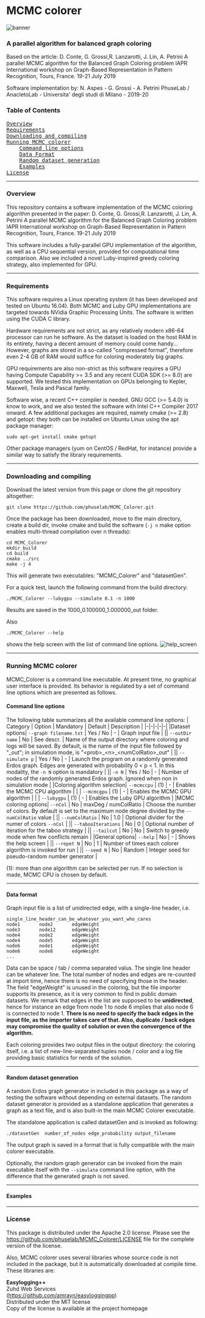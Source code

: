 # MCMC colorer
![banner]
### A parallel algorithm for balanced graph coloring

Based on the article:
D. Conte, G. Grossi,R. Lanzarotti, J. Lin, A. Petrini
A parallel MCMC algorithm for the Balanced Graph Coloring problem
IAPR International workshop on Graph-Based Representation in Pattern Recognition, Tours, France. 19-21 July 2019

Software implementation by: N. Aspes - G. Grossi - A. Petrini
PhuseLab / AnacletoLab - Universita' degli studi di Milano - 2019-20

### Table of Contents
<pre>
<a href="#overview">Overview</a>
<a href="#Requirements">Requirements</a>
<a href="#Downloading-and-compiling">Downloading and compiling</a>
<a href="#Running-MCMCcolorer">Running MCMC colorer</a>
	<a href="#Command line options">Command line options</a>
	<a href="#Data-format">Data Format</a>
	<a href="#Random-dataset-generation">Random dataset generation</a>
	<a href="#Examples">Examples</a>
<a href="#Licensa">License</a>
</pre>

---
### Overview
This repository contains a software implementation of the MCMC coloring algorithm presented in the paper:
D. Conte, G. Grossi,R. Lanzarotti, J. Lin, A. Petrini
A parallel MCMC algorithm for the Balanced Graph Coloring problem
IAPR International workshop on Graph-Based Representation in Pattern Recognition, Tours, France. 19-21 July 2019

This software includes a fully-parallel GPU implementation of the algorithm, as well as a CPU sequential version, provided for computational time comparison. Also we included a novel Luby-inspired greedy  coloring strategy, also implemented for GPU.


---
### Requirements
This software requires a Linux operating system (it has been developed and tested on Ubuntu 16.04). Both MCMC and Luby GPU implementations are targeted towards NVidia Graphic Processing Units. The software is written using the CUDA C library.

Hardware requirements are not strict, as any relatively modern x86-64 processor can run he software. As the dataset is loaded on the host RAM in its entirety, having a decent amount of memory could come handy... However, graphs are stored in a so-called "compressed format", therefore even 2-4 GB of RAM would suffice for coloring moderately big graphs.

GPU requirements are also non-strict as this software requires a GPU having Compute Capability >= 3.5 and any recent CUDA SDK (>= 8.0) are supported. We tested this implementation on GPUs belonging to Kepler, Maxwell, Tesla and Pascal family.

Software wise, a recent C++ compiler is needed. GNU GCC (>= 5.4.0) is know to work, and we also tested the software with Intel C++ Compiler 2017 onward. A few additional packages are required, namely cmake (>= 2.8) and getopt: they both can be installed on Ubuntu Linux using the apt package manager:
```
sudo apt-get install cmake getopt
```
Other package managers (yum on CentOS / RedHat, for instance) provide a similar way to satisfy the library requirements.

---
### Downloading and compiling

Download the latest version from this page or clone the git repository altogether:

	git clone https://github.com/phuselab/MCMC_Colorer.git

Once the package has been downloaded, move to the main directory, create a build dir, invoke cmake and build the software (`-j n` make option enables multi-thread compilation over n threads):

	cd MCMC_Colorer
	mkdir build
	cd build
	cmake ../src
	make -j 4

This will generate two executables: "MCMC_Colorer" and "datasetGen".

For a quick test, launch the following command from the build directory:
```
./MCMC_Colorer --lubygpu --simulate 0.1 -n 1000
```
Results are saved in the 1000_0.100000_1.000000_out folder.

Also
```
./MCMC_Colorer --help
```
shows the help screen with the list of command line options.
![help_screen]

---

### Running MCMC colorer
MCMC_Colorer is a command line executable. At present time, no graphical user interface is provided. Its behavior is regulated by a set of command line options which are presented as follows.

#### Command line options
The following table summarizes all the available command line options:
| Category | Option | Mandatory | Default | Description |
|-|-|-|-|-|
|Dataset options| `--graph filename.txt` | Yes / No | - | Graph input file |
|| `--outDir name` | No | See descr. | Name of the output directory where coloring and logs will be saved. By default, is the name of the input file followed by "\_out"; in simulation mode, is "\<prob\>\_\<n\>_\<numColRatio\>\_out"  |
|| `--simulate p` | Yes / No | - | Launch the program on a randomly generated Erdos graph. Edges are generated with probability 0 \< p \< 1. In this modality, the `-n N`  option is mandatory |
|| `-n N` | Yes / No | - | Number of nodes of the randomly generated Erdos graph. Ignored when non in simulation mode |
|Coloring algorithm selection| `--mcmccpu` | (1) | - | Enables the MCMC CPU algorithm |
| | `--mcmcgpu` | (1) | - | Enables the MCMC GPU algorithm |
| | `--lubygpu` | (1) | - | Enables the Luby GPU algorithm |
|MCMC coloring options| `--nCol` | No | maxDeg / numColRatio | Choose the number of colors. By default is set to the maximum node degree divided by the `--numColRatio` value |
|| `--numColRatio` | No | 1.0 | Optional divider for the numer of colors `--nCol` |
|| `--tabooIterations` | No | 0 | Optional number of iteration for the taboo strategy |
|| `--tailcut` | No | No | Switch to greedy mode when few conflicts remain |
|General options| `--help` | No | - | Shows the help screen |
|| `--repet N` | No | 1 | Number of times each colorer algorithm is invoked for run  |
|| `--seed N` | No | Random | Integer seed for pseudo-random number generator  |

(1): more than one algorithm can be selected per run. If no selection is made, MCMC CPU is chosen by default.


---
#### Data format
Graph input file is a list of unidirected edge, with a single-line header, i.e.
```
single_line_header_can_be_whatever_you_want_who_cares
node1		node2		edgeWeight
node3		node12		edgeWeight
node4		node2		edgeWeight
node4		node5		edgeWeight
node6		node1		edgeWeight
node6		node8		edgeWeight
...
```
Data can be space / tab / comma separated valus. The single line header can be whatever line. The total number of nodes and edges are re-counted at import time, hence there is no need of specifying those in the header.
The field "edgeWeight" is unused in the coloring, but the file importer supports its presence, as it is very common to find in public domain datasets.
We remark that edges in the list are supposed to be **unidirected**, hence for instance an edge from node 1 to node 6 implies that also node 6 is connected to node 1. **There is no need to specify the back edges in the input file, as the importer takes care of that. Also, duplicate / back edges may compromise the quality of solution or even the convergence of the algorithm.**

Each coloring provides two output files in the output directory: the coloring itself, i.e. a list of new-line-separated tuples  node / color and a log file providing basic statistics for nerds of the solution.

---
#### Random dataset generation
A random Erdos graph generator in included in this package as a way of testing the software without depending on external datasets. The random dataset generator is provided as a standalone application that generates a graph as a text file, and is also built-in the main MCMC Colorer executable.

The standalone application is called datasetGen and is invoked as following:
```
./datasetGen  number_of_nodes edge_probability output_filename
```
The output graph is saved in a format that is fully compatible with the main colorer executable.

Optionally, the random graph generator can be invoked from the main executable itself with the `--simulate` command line option, with the difference that the generated graph is not saved.

---
#### Examples

---
### License

This package is distributed under the Apache 2.0 license. Please see the https://github.com/phuselab/MCMC_Colorer/LICENSE file for the complete version of the license.

Also, MCMC colorer uses several libraries whose source code is not included in the package, but it is automatically downloaded at compile time. These libraries are:

**Easylogging++**\
Zuhd Web Services\
(https://github.com/amrayn/easyloggingpp) \
Distributed under the MIT license\
Copy of the license is available at the project homepage





[banner]: https://raw.githubusercontent.com/Topopiccione/MCMC_Colorer/master/repo_pics/banner.png

[help_screen]: https://raw.githubusercontent.com/Topopiccione/MCMC_Colorer/master/repo_pics/help_screen.png
